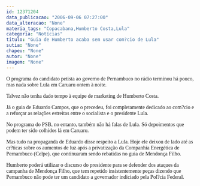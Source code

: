 ```yaml
---
id: 12371204
data_publicacao: "2006-09-06 07:27:00"
data_alteracao: "None"
materia_tags: "Copacabana,Humberto Costa,Lula"
categoria: "Notícias"
titulo: "Guia de Humberto acaba sem usar com?cio de Lula"
sutia: "None"
chapeu: "None"
autor: "None"
imagem: "None"
---
```

<p><P><FONT face=Verdana>O programa do candidato petista ao governo de Pernambuco no rádio terminou há pouco, mas nada&nbsp;sobre Lula em Caruaru ontem à noite.</FONT></P></p>
<p><P><FONT face=Verdana>Talvez não tenha dado tempo à equipe de marketing de Humberto Costa.</FONT></P></p>
<p><P><FONT face=Verdana>Já o guia de Eduardo Campos, que o precedeu, foi completamente dedicado ao com?cio e a reforçar as relações estreitas entre o socialista e o presidente Lula.</FONT></P></p>
<p><P><FONT face=Verdana>No programa do PSB, no entanto, também não há falas de Lula. Só depoimentos que podem ter sido colhidos lá em Caruaru.</FONT></P></p>
<p><P><FONT face=Verdana>Mas tudo na propaganda de Eduardo disse respeito a Lula. Hoje ele deixou de lado até as cr?ticas sobre os aumentos de luz após a privatização da Companhia Energética de Pernambuco (Celpe), que continuaram sendo rebatidas no guia de Mendonça Filho.</FONT></P></p>
<p><P><FONT face=Verdana>Humberto poderá utilizar o discurso do presidente para se defender dos ataques da campanha de Mendonça Filho, que tem repetido insistentemente peças dizendo que Pernambuco não pode ter um candidato a governador indiciado pela Pol?cia Federal.</FONT></P> </p>
